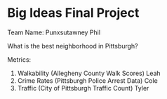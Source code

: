 # Big Ideas Final Project

Team Name: Punxsutawney Phil

What is the best neighborhood in Pittsburgh?

Metrics:
1. Walkability (Allegheny County Walk Scores) Leah
2. Crime Rates (Pittsburgh Police Arrest Data) Cole
3. Traffic (City of Pittsburgh Traffic Count) Tyler
